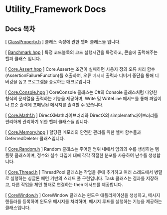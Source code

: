 # Utility_Framework Docs

## Docs 목차

[ [ClassProperty.h](ClassProperty.md) ] 클래스 속성에 관한 헬퍼 클래스들 입니다.

[ [Banchmark.hpp](Banchmark.md) ] 특정 코드블록의 코드 실행시간을 특정하고, 콘솔에 출력해주는 헬퍼 클래스 입니다.

[ [Core.Assert.hpp](Core.Assert.md) ] Core.Assert는 조건이 실패하면 사용자 정의 오류 처리 함수(AssertionFailureFunction)를 호출하여, 오류 메시지 출력과 디버거 중단을 통해 디버깅을 돕고 프로그램을 종료하는 매크로입니다.

[ [Core.Console.hpp](Core.Console.md) ] CoreConsole 클래스는 C#의 Console 클래스처럼 다양한 형식의 문자열을 출력하는 기능을 제공하며, Write 및 WriteLine 메서드를 통해 파일이나 표준 출력에 포매팅된 메시지를 출력할 수 있습니다.

[ [Core.Mathf.h](Core.Mathf.md) ] DirectXMath라이브러리와 DirectX의 simplemath라이브러리를 편리하게 관리하기 위한 헬퍼 클래스들 입니다.

[ [Core.Memory.hpp](Core.Memory.md) ] 할당된 메모리의 안전한 관리를 위한 헬퍼 함수들과 DeferredDeleter 클래스입니다.

[ [Core.Random.h](Core.Random.md) ] Random 클래스는 주어진 범위 내에서 임의의 수를 생성하는 템플릿 클래스이며, 정수와 실수 타입에 대해 각각 적절한 분포를 사용하여 난수를 생성합니다.

[ [Core.Thread.h](Core.Thread.md) ] ThreadPool 클래스는 작업을 큐에 추가하고 여러 스레드에서 병렬로 실행하는 싱글톤 패턴 기반의 스레드 풀 구현입니다. Task 클래스는 결과를 저장하고, 다른 작업을 체인 형태로 연결하는 then 메서드를 제공합니다.

[ [CoreWindow.h](CoreWindow.md) ] CoreWindow 클래스는 윈도우 애플리케이션을 생성하고, 메시지 핸들러를 등록하여 윈도우 메시지를 처리하며, 메시지 루프를 실행하는 기능을 제공하는 클래스입니다.
